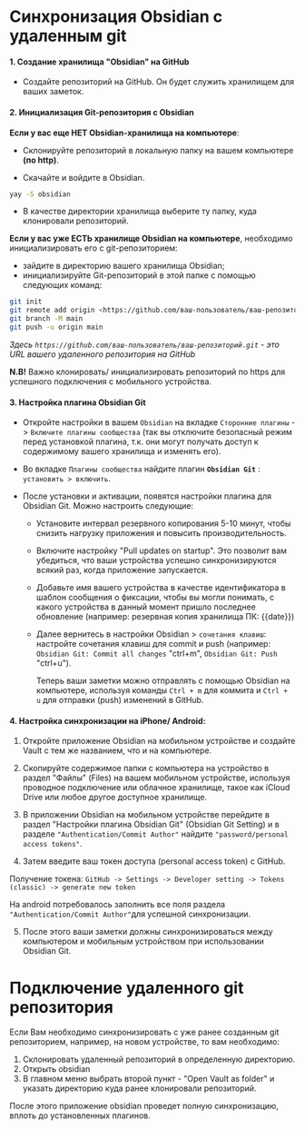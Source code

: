 # Синхронизация Obsidian c удаленным git

#### 1. Создание хранилища "Obsidian" на GitHub

- Создайте репозиторий на GitHub. Он будет служить хранилищем для ваших заметок.

#### 2. Инициализация Git-репозитория c Obsidian

**Если у вас еще НЕТ Obsidian-хранилища на компьютере**:

- Склонируйте репозиторий в локальную папку на вашем компьютере **(по http)**.

- Скачайте и войдите в Obsidian.

```bash
yay -S obsidian
```

- В качестве директории хранилища выберите ту папку, куда клонировали репозиторий.


**Если у вас уже ЕСТЬ хранилище Obsidian на компьютере**, необходимо инициализировать его с git-репозиторием:

  - зайдите в директорию вашего хранилища Obsidian;
  - инициализируйте Git-репозиторий в этой папке с помощью следующих команд:

  ```bash
git init
git remote add origin <https://github.com/ваш-пользователь/ваш-репозиторий.git>
git branch -M main
git push -u origin main
  ```

  *Здесь `https://github.com/ваш-пользователь/ваш-репозиторий.git` - это URL вашего удаленного репозитория на GitHub*

**N.B!** Важно клонировать/ инициализировать репозиторий по https для успешного подключения с мобильного устройства. 

#### **3. Настройка плагина Obsidian Git**

  - Откройте настройки в вашем `Obsidian` на вкладке `Сторонние плагины` -> `Включите плагины сообщества` (так вы отключите безопасный режим перед установкой плагина, т.к. они могут получать доступ к содержимому вашего хранилища и изменять его).

  - Во вкладке `Плагины сообщества` найдите плагин **`Obsidian Git`** : `установить > включить`.

  - После установки и активации, появятся настройки плагина для Obsidian Git. Можно настроить следующие:

    - Установите интервал резервного копирования 5-10 минут, чтобы снизить нагрузку приложения и повысить производительность.

    - Включите настройку "Pull updates on startup". Это позволит вам убедиться, что ваши устройства успешно синхронизируются всякий раз, когда приложение запускается.

    - Добавьте имя вашего устройства в качестве идентификатора в шаблон сообщения о фиксации, чтобы вы могли понимать, с какого устройства в данный момент пришло последнее обновление (например: резервная копия хранилища ПК: {{date}})

    - Далее вернитесь в настройки Obsidian  > `сочетания клавиш`: настройте сочетания клавиш для commit и push (например: `Obsidian Git: Commit all changes` "ctrl+m", `Obsidian Git: Push` "ctrl+u"). 

      Теперь ваши заметки можно отправлять с помощью Obsidian на компьютере, используя команды `Ctrl + m` для коммита и `Ctrl + u` для отправки (push) изменений в GitHub.

#### 4. Настройка синхронизации на iPhone/ Android:

1. Откройте приложение Obsidian на мобильном устройстве и создайте Vault с тем же названием, что и на компьютере.

2. Скопируйте содержимое папки с компьютера на устройство в раздел "Файлы" (Files) на вашем мобильном устройстве, используя проводное подключение или облачное хранилище, такое как iCloud Drive или любое другое доступное хранилище.
3.  В приложении Obsidian на мобильном устройстве перейдите в раздел "Настройки плагина Obsidian Git" (Obsidian Git Setting) и в разделе `"Authentication/Commit Author"` найдите `"password/personal access tokens"`.
4. Затем введите ваш токен доступа (personal access token) с GitHub.

Получение токена: `GitHub -> Settings -> Developer setting -> Tokens (classic) -> generate new token`

На android потребовалось заполнить все поля раздела `"Authentication/Commit Author"`для успешной синхронизации.

5. После этого ваши заметки должны синхронизироваться между компьютером и мобильным устройством при использовании Obsidian Git.

# Подключение удаленного git репозитория

Если Вам необходимо синхронизировать с уже ранее созданным git репозиторием, например, на новом устройстве, то вам необходимо:
1. Склонировать удаленный репозиторий в определенную директорию.
2. Открыть obsidian 
3. В главном меню выбрать второй пункт - "Open Vault as folder" и указать директорию куда ранее клонировали репозиторий.

После этого приложение obsidian проведет полную синхронизацию, вплоть до установленных плагинов.
